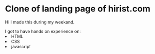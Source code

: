 # Clone of landing page of hirist.com
Hi I made this  during my weekand.

<img src="" alt="">
<br>I got to have hands on experience on:
<li>HTML
<li>CSS
<li>javascript
 
